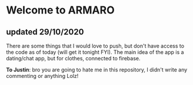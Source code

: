 Welcome to ARMARO
=================

updated 29/10/2020
------------------

There are some things that I would love to push, but don't have access to the code as of today (will get it tonight FYI). 
The main idea of the app is a dating/chat app, but for clothes, connected to firebase.


**To Justin**: bro you are going to hate me in this repository, I didn't write any commenting or anything Lolz!

